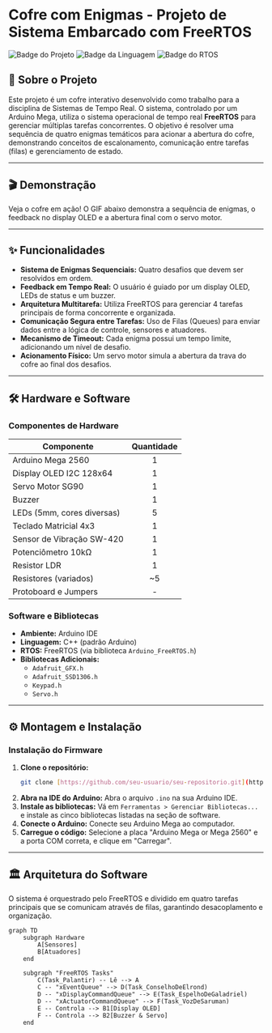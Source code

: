 # Cofre com Enigmas - Projeto de Sistema Embarcado com FreeRTOS

![Badge do Projeto](https://img.shields.io/badge/Projeto-Conclu%C3%ADdo-brightgreen)
![Badge da Linguagem](https://img.shields.io/badge/Linguagem-C%2B%2B%20(Arduino)-blue)
![Badge do RTOS](https://img.shields.io/badge/RTOS-FreeRTOS-orange)

## 📖 Sobre o Projeto

Este projeto é um cofre interativo desenvolvido como trabalho para a disciplina de Sistemas de Tempo Real. O sistema, controlado por um Arduino Mega, utiliza o sistema operacional de tempo real **FreeRTOS** para gerenciar múltiplas tarefas concorrentes. O objetivo é resolver uma sequência de quatro enigmas temáticos para acionar a abertura do cofre, demonstrando conceitos de escalonamento, comunicação entre tarefas (filas) e gerenciamento de estado.

---

## 🎬 Demonstração

Veja o cofre em ação! O GIF abaixo demonstra a sequência de enigmas, o feedback no display OLED e a abertura final com o servo motor.



---

## ✨ Funcionalidades

- **Sistema de Enigmas Sequenciais:** Quatro desafios que devem ser resolvidos em ordem.
- **Feedback em Tempo Real:** O usuário é guiado por um display OLED, LEDs de status e um buzzer.
- **Arquitetura Multitarefa:** Utiliza FreeRTOS para gerenciar 4 tarefas principais de forma concorrente e organizada.
- **Comunicação Segura entre Tarefas:** Uso de Filas (Queues) para enviar dados entre a lógica de controle, sensores e atuadores.
- **Mecanismo de Timeout:** Cada enigma possui um tempo limite, adicionando um nível de desafio.
- **Acionamento Físico:** Um servo motor simula a abertura da trava do cofre ao final dos desafios.

---

## 🛠️ Hardware e Software

### Componentes de Hardware

| Componente                  | Quantidade |
| --------------------------- | :--------: |
| Arduino Mega 2560           |     1      |
| Display OLED I2C 128x64     |     1      |
| Servo Motor SG90            |     1      |
| Buzzer                      |     1      |
| LEDs (5mm, cores diversas)  |     5      |
| Teclado Matricial 4x3       |     1      |
| Sensor de Vibração SW-420   |     1      |
| Potenciômetro 10kΩ          |     1      |
| Resistor LDR                |     1      |
| Resistores (variados)       |    ~5      |
| Protoboard e Jumpers        |     -      |

### Software e Bibliotecas

- **Ambiente:** Arduino IDE
- **Linguagem:** C++ (padrão Arduino)
- **RTOS:** FreeRTOS (via biblioteca `Arduino_FreeRTOS.h`)
- **Bibliotecas Adicionais:**
  - `Adafruit_GFX.h`
  - `Adafruit_SSD1306.h`
  - `Keypad.h`
  - `Servo.h`

---

## ⚙️ Montagem e Instalação

### Instalação do Firmware

1.  **Clone o repositório:**
    ```bash
    git clone [https://github.com/seu-usuario/seu-repositorio.git](https://github.com/seu-usuario/seu-repositorio.git)
    ```
2.  **Abra na IDE do Arduino:** Abra o arquivo `.ino` na sua Arduino IDE.
3.  **Instale as bibliotecas:** Vá em `Ferramentas > Gerenciar Bibliotecas...` e instale as cinco bibliotecas listadas na seção de software.
4.  **Conecte o Arduino:** Conecte seu Arduino Mega ao computador.
5.  **Carregue o código:** Selecione a placa "Arduino Mega or Mega 2560" e a porta COM correta, e clique em "Carregar".

---

## 🏛️ Arquitetura do Software

O sistema é orquestrado pelo FreeRTOS e dividido em quatro tarefas principais que se comunicam através de filas, garantindo desacoplamento e organização.

```mermaid
graph TD
    subgraph Hardware
        A[Sensores]
        B[Atuadores]
    end

    subgraph "FreeRTOS Tasks"
        C(Task_Palantir) -- Lê --> A
        C -- "xEventQueue" --> D(Task_ConselhoDeElrond)
        D -- "xDisplayCommandQueue" --> E(Task_EspelhoDeGaladriel)
        D -- "xActuatorCommandQueue" --> F(Task_VozDeSaruman)
        E -- Controla --> B1[Display OLED]
        F -- Controla --> B2[Buzzer & Servo]
    end
